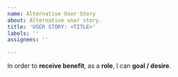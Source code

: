 ```yaml
---
name: Alternative User Story
about: Alternative user story.
title: 'USER STORY: <TITLE>'
labels: ''
assignees: ''

---
```


In order to **receive benefit**,
as a **role**,
I can **goal / desire**.

